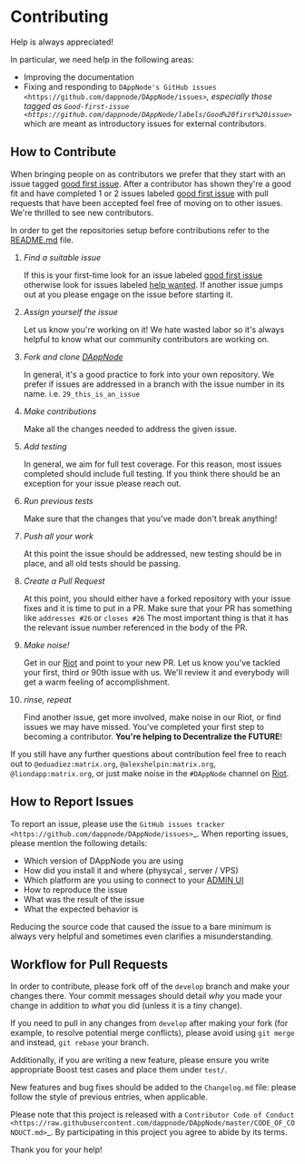 # Contributing

Help is always appreciated!

In particular, we need help in the following areas:

- Improving the documentation
- Fixing and responding to `DAppNode's GitHub issues <https://github.com/dappnode/DAppNode/issues>`_, especially those tagged as
  `Good-first-issue <https://github.com/dappnode/DAppNode/labels/Good%20first%20issue>`_ which are
  meant as introductory issues for external contributors.

## How to Contribute

When bringing people on as contributors we prefer that they start with an issue tagged [good first issue](https://github.com/dappnode/DAppNode/labels/Good%20first%20issue). After a contributor has shown they're a good fit and have completed 1 or 2 issues labeled [good first issue](https://github.com/dappnode/DAppNode/labels/Good%20first%20issue) with pull requests that have been accepted feel free of moving on to other issues. We're thrilled to see new contributors.

In order to get the repositories setup before contributions refer to the [README.md](https://github.com/dappnode/DAppNode/raw/master/README.md) file.

1. _Find a suitable issue_

   If this is your first-time look for an issue labeled [good first issue](https://github.com/dappnode/DAppNode/labels/Good%20first%20issue) otherwise look for issues labeled [help wanted](https://github.com/dappnode/DAppNode/labels/help%20wanted). If another issue jumps out at you please engage on the issue before starting it.

2. _Assign yourself the issue_

   Let us know you're working on it! We hate wasted labor so it's always helpful to know what our community contributors are working on.

3. _Fork and clone [DAppNode](://github.com/dappnode/DAppNode)_

   In general, it's a good practice to fork into your own repository. We prefer if issues are addressed in a branch with the issue number in its name.
   i.e. `29_this_is_an_issue`

4. _Make contributions_

   Make all the changes needed to address the given issue.

5. _Add testing_

   In general, we aim for full test coverage. For this reason, most issues completed should include full testing. If you think there should be an exception for your issue please reach out.

6. _Run previous tests_

   Make sure that the changes that you've made don't break anything! 

7. _Push all your work_

   At this point the issue should be addressed, new testing should be in place, and all old tests should be passing.

8. _Create a Pull Request_

   At this point, you should either have a forked repository with your issue fixes and it is time to put in a PR. Make sure that your PR has something like `addresses #26` or `closes #26` The most important thing is that it has the relevant issue number referenced in the body of the PR.

9. _Make noise!_

   Get in our [Riot](https://riot.im/app/#/room/#dappnode:matrix.org) and point to your new PR. Let us know you've tackled your first, third or 90th issue with us. We'll review it and everybody will get a warm feeling of accomplishment.

10. _rinse, repeat_

    Find another issue, get more involved, make noise in our Riot, or find issues we may have missed. You've completed your first step to becoming a contributor. **You're helping to Decentralize the FUTURE**!

If you still have any further questions about contribution feel free to reach out to `@eduadiez:matrix.org`, `@alexshelpin:matrix.org`, `@liondapp:matrix.org`, or just make noise in the `#DAppNode` channel on [Riot](https://riot.im/app/#/room/#DAppNode:matrix.org).

## How to Report Issues

To report an issue, please use the
`GitHub issues tracker <https://github.com/dappnode/DAppNode/issues>`\_. When
reporting issues, please mention the following details:

- Which version of DAppNode you are using
- How did you install it and where (physycal , server / VPS)
- Which platform are you using to connect to your [ADMIN UI](http://my.dappnode)
- How to reproduce the issue
- What was the result of the issue
- What the expected behavior is

Reducing the source code that caused the issue to a bare minimum is always
very helpful and sometimes even clarifies a misunderstanding.

## Workflow for Pull Requests

In order to contribute, please fork off of the `develop` branch and make your
changes there. Your commit messages should detail _why_ you made your change
in addition to _what_ you did (unless it is a tiny change).

If you need to pull in any changes from `develop` after making your fork (for
example, to resolve potential merge conflicts), please avoid using `git merge`
and instead, `git rebase` your branch.

Additionally, if you are writing a new feature, please ensure you write appropriate
Boost test cases and place them under `test/`.

New features and bug fixes should be added to the `Changelog.md` file: please
follow the style of previous entries, when applicable.

Please note that this project is released with a `Contributor Code of Conduct <https://raw.githubusercontent.com/dappnode/DAppNode/master/CODE_OF_CONDUCT.md>`\_.
By participating in this project you agree to abide by its terms.

Thank you for your help!
